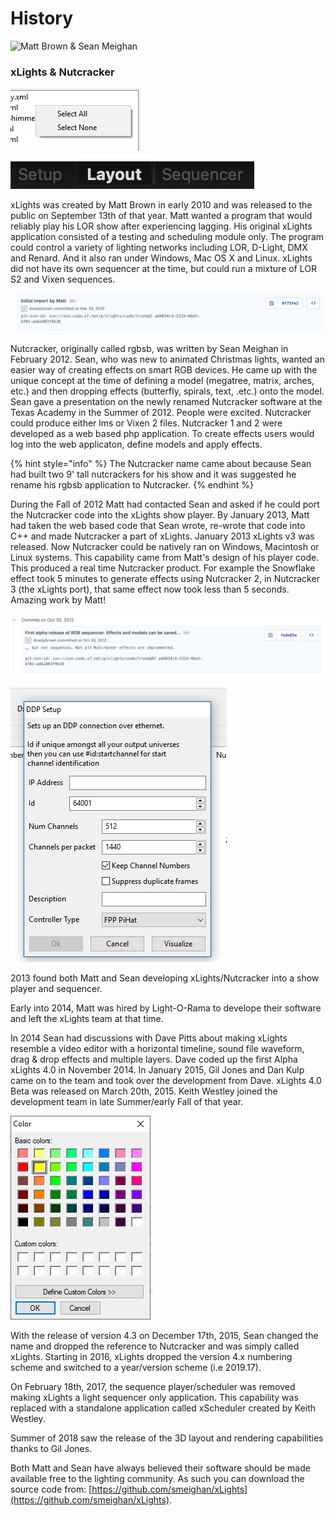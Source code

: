 # History

![Matt Brown &amp; Sean Meighan](https://lh6.googleusercontent.com/_EEJr1Cgp4lyua4aNeMDWc1sHPiBugD_cDszKjy6U0kGlq0WKrIohKtzflGEQAVsT3xCjZpAxt1Ui5DRo8WKn7LVNsCPzeR667-r9FivIVa_-u8qylAppS7h0vkjdQB3dFI6ybB3_F9v)

### xLights & Nutcracker

![](../../.gitbook/assets/image%20%2876%29.png)

![](../../.gitbook/assets/image%20%28699%29.png)

xLights was created by Matt Brown in early 2010 and was released to the public on September 13th of that year.  Matt wanted a program that would reliably play his LOR show after experiencing lagging. His original xLights application consisted of a testing and scheduling module only.  The program could control a variety of lighting networks including LOR, D-Light, DMX and Renard.  And it also ran under Windows, Mac OS X and Linux.  xLights did not have its own sequencer at the time, but could run a mixture of LOR S2 and Vixen sequences.

![First committed code for xLights](../../.gitbook/assets/screen-shot-2019-02-25-at-7.53.35-pm.png)

Nutcracker, originally called rgbsb, was written by Sean Meighan in February 2012.  Sean, who was new to animated Christmas lights, wanted an easier way of creating effects on smart RGB devices.  He came up with the unique concept at the time of defining a model \(megatree, matrix, arches, etc.\) and then dropping effects \(butterfly, spirals, text, .etc.\) onto the model.  Sean gave a presentation on the newly renamed Nutcracker software at the Texas Academy in the Summer of 2012.  People were excited.  Nutcracker could produce either lms or Vixen 2 files.  Nutcracker 1 and 2 were developed as a web based php application.  To create effects users would log into the web applicaton, define models and apply effects.

{% hint style="info" %}
The Nutcracker name came about because Sean had built two 9' tall nutcrackers for his show and it was suggested he rename his rgbsb application to Nutcracker.
{% endhint %}

During the Fall of 2012 Matt had contacted Sean and asked if he could port the Nutcracker code into the xLights show player.  By January 2013, Matt had taken the web based code that Sean wrote, re-wrote that code into C++ and made Nutcracker a part of xLights. January 2013 xLights v3 was released.  Now Nutcracker could be natively ran on Windows, Macintosh or Linux systems.  This capability came from Matt's design of his player code.  This produced a real time Nutcracker product. For example the Snowflake effect took 5 minutes to generate effects using Nutcracker 2, in Nutcracker 3 \(the xLights port\), that same effect now took less than 5 seconds.  Amazing work by Matt!

![xLights 3.0 release](../../.gitbook/assets/screen-shot-2019-02-25-at-7.55.14-pm.png)

![xLights/Nutcracker 3 GUI](../../.gitbook/assets/image%20%28649%29.png)

2013 found both Matt and Sean developing xLights/Nutcracker into a show player and sequencer.

Early into 2014, Matt was hired by Light-O-Rama to develope their software and left the xLights team at that time.

In 2014 Sean had discussions with Dave Pitts about making xLights resemble a video editor with a horizontal timeline, sound file waveform, drag & drop effects and multiple layers.  Dave coded up the first Alpha xLights 4.0 in November 2014.  In January 2015, Gil Jones and Dan Kulp came on to the team and took over the development from Dave.  xLights 4.0 Beta was released on March 20th, 2015.  Keith Westley joined the development team in late Summer/early Fall of that year.

![xLights/Nutcracker 4.0 GUI](../../.gitbook/assets/image%20%28685%29.png)

With the release of version 4.3 on December 17th, 2015, Sean changed the name and dropped the reference to Nutcracker and was simply called xLights.  Starting in 2016, xLights dropped the version 4.x numbering scheme and switched to a year/version scheme \(i.e 2019.17\).

On February 18th, 2017, the sequence player/scheduler was removed making xLights a light sequencer only application.  This capability was replaced with a standalone application called xScheduler created by Keith Westley.

Summer of 2018 saw the release of the 3D layout and rendering capabilities thanks to Gil Jones.

Both Matt and Sean have always believed their software should be made available free to the lighting community. As such you can download the source code from: [https://github.com/smeighan/xLights](https://github.com/smeighan/xLights).

